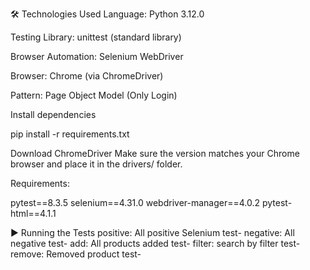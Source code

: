 
🛠️ Technologies Used
Language: Python 3.12.0

Testing Library: unittest (standard library)

Browser Automation: Selenium WebDriver

Browser: Chrome (via ChromeDriver)

Pattern: Page Object Model (Only Login)


Install dependencies

pip install -r requirements.txt

Download ChromeDriver
Make sure the version matches your Chrome browser and place it in the drivers/ folder.

Requirements:

pytest==8.3.5
selenium==4.31.0
webdriver-manager==4.0.2
pytest-html==4.1.1


▶️ Running the Tests
   positive: All positive Selenium test-
   negative: All negative test-
   add: All products added test-
   filter: search by filter test-
   remove: Removed product test-
